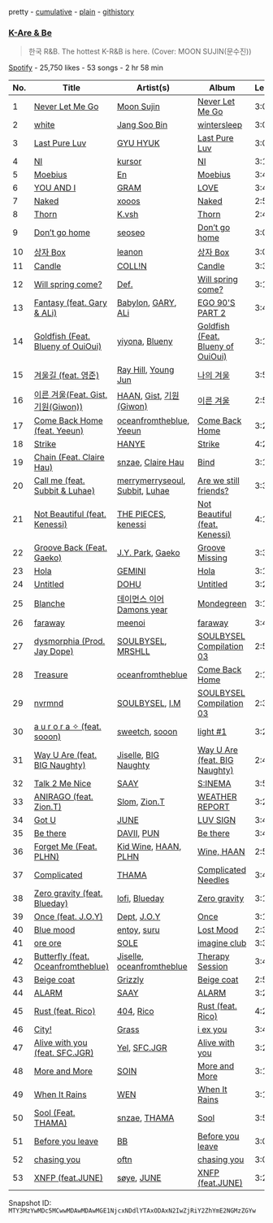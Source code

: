 pretty - [cumulative](/playlists/cumulative/37i9dQZF1DX089MWxS7QW5.md) - [plain](/playlists/plain/37i9dQZF1DX089MWxS7QW5) - [githistory](https://github.githistory.xyz/mackorone/spotify-playlist-archive/blob/main/playlists/plain/37i9dQZF1DX089MWxS7QW5)

### [K\-Are & Be](https://open.spotify.com/playlist/37i9dQZF1DX089MWxS7QW5)

> 한국 R&B\. The hottest K\-R&B is here\. \(Cover: MOON SUJIN\(문수진\)\)

[Spotify](https://open.spotify.com/user/spotify) - 25,750 likes - 53 songs - 2 hr 58 min

| No. | Title | Artist(s) | Album | Length |
|---|---|---|---|---|
| 1 | [Never Let Me Go](https://open.spotify.com/track/60O330MwrWVWCp9fpxzulM) | [Moon Sujin](https://open.spotify.com/artist/36MQil20hjOpG5f52NQ4du) | [Never Let Me Go](https://open.spotify.com/album/0kv9JCJCu71C5g0Un6trnq) | 3:03 |
| 2 | [white](https://open.spotify.com/track/0wxpTeDCewMoDP7dOajNOZ) | [Jang Soo Bin](https://open.spotify.com/artist/5f1qpcqhDl49v5gKln3zl2) | [wintersleep](https://open.spotify.com/album/4C5gO2JIA6lAPuutccSApg) | 3:00 |
| 3 | [Last Pure Luv](https://open.spotify.com/track/6URA9fyuaEgiVyC706jElA) | [GYU HYUK](https://open.spotify.com/artist/4CR6l2Eylrakt5FBP6I7hr) | [Last Pure Luv](https://open.spotify.com/album/2W4sJVKg3dAA7DbffsoFFh) | 3:06 |
| 4 | [NI](https://open.spotify.com/track/1YPBwYpIgQHTaNA7Lzbju7) | [kursor](https://open.spotify.com/artist/1E72qKtO7O98IKj51642TR) | [NI](https://open.spotify.com/album/5Dr99ei10zLhwbmYS4ndhf) | 3:19 |
| 5 | [Moebius](https://open.spotify.com/track/10QujSiWVb2ew8r1aqlbyS) | [En](https://open.spotify.com/artist/4sxk8eantzoB7SUyDlzydF) | [Moebius](https://open.spotify.com/album/712elbFWoQIhTAYEfKnCYZ) | 3:40 |
| 6 | [YOU AND I](https://open.spotify.com/track/0t1MauhY0fE0dV1M7V9tnd) | [GRAM](https://open.spotify.com/artist/2qKhaMe5cOdQinPWBXyCHF) | [LOVE](https://open.spotify.com/album/7f3n6Mk3cgGHLtKbveKgE8) | 3:46 |
| 7 | [Naked](https://open.spotify.com/track/2dFIqSB5r0IrqJFJS367Kx) | [xooos](https://open.spotify.com/artist/0OqnFLmTWiVGm3Ifk6mahQ) | [Naked](https://open.spotify.com/album/2zpxFjdb5JINyMyvTpyGOc) | 2:54 |
| 8 | [Thorn](https://open.spotify.com/track/5oApK38Fycj7FemmYnpJm3) | [K.vsh](https://open.spotify.com/artist/0GVLMUDDJxgVWTpHcVFA2z) | [Thorn](https://open.spotify.com/album/2ESqLtziuxHNUc71jCTHKZ) | 2:46 |
| 9 | [Don’t go home](https://open.spotify.com/track/2ROP0upaRoZuU3WZAAv4d3) | [seoseo](https://open.spotify.com/artist/19fpoLzmPBNG4TdMQMSSc8) | [Don’t go home](https://open.spotify.com/album/5Z2DV5deJlPtSIgLPta6Hb) | 3:07 |
| 10 | [상자 Box](https://open.spotify.com/track/5G9tvHT1pkXLuBoSkBWZkm) | [leanon](https://open.spotify.com/artist/3gvoNqJHWxCZfZALAQt4WQ) | [상자 Box](https://open.spotify.com/album/0omnobec3mXOettF99CQTu) | 3:03 |
| 11 | [Candle](https://open.spotify.com/track/7LhjwLkKvbjT30PBvKePTP) | [COLL!N](https://open.spotify.com/artist/3EmUmzIFFTstnAgwjuGDAN) | [Candle](https://open.spotify.com/album/6lzlBNGpzNf5P7IsVXNpzS) | 3:33 |
| 12 | [Will spring come?](https://open.spotify.com/track/2Dn2Cy1z5xxLZeEmvhAfiQ) | [Def.](https://open.spotify.com/artist/7fgL4SG4e92nmJ3GuTpz58) | [Will spring come?](https://open.spotify.com/album/42SJRbZgv7qyZsa2uhxa83) | 3:18 |
| 13 | [Fantasy \(feat\. Gary & ALi\)](https://open.spotify.com/track/1QOot7m7p0cDBL0Ei4qpCJ) | [Babylon](https://open.spotify.com/artist/3P16F9giedxmc5238b66bo), [GARY](https://open.spotify.com/artist/5myBH2YqzOgyWoTKCsydAi), [ALi](https://open.spotify.com/artist/62CcVzIaV3dNGEmE12YAL9) | [EGO 90'S PART 2](https://open.spotify.com/album/7zCPiOJpqtj70zmIjZIo0c) | 3:48 |
| 14 | [Goldfish \(Feat\. Blueny of OuiOui\)](https://open.spotify.com/track/0A44VMmhs42WXCNYJGeDLM) | [yiyona](https://open.spotify.com/artist/5UxbxMzCNo2m4oyAN4GYCv), [Blueny](https://open.spotify.com/artist/3yHT48fEq1Uhl1kgcnIyD0) | [Goldfish \(Feat\. Blueny of OuiOui\)](https://open.spotify.com/album/7JSpdJ3tkyGR7rb34jUaTY) | 3:16 |
| 15 | [겨울길 \(feat\. 영준\)](https://open.spotify.com/track/7s9ueFmPRPZvu2WnKJPeI9) | [Ray Hill](https://open.spotify.com/artist/37Ez82I2tYUegLiKXfOkUw), [Young Jun](https://open.spotify.com/artist/7n7p8oXuygFVSkrCO9FvAt) | [나의 겨울](https://open.spotify.com/album/7m8rPBnClStMMpVT7BXt9y) | 3:59 |
| 16 | [이른 겨울\(Feat\. Gist, 기원\(Giwon\)\)](https://open.spotify.com/track/0lRyIfhsqlRYULXPBL848R) | [HAAN](https://open.spotify.com/artist/2l8mENYuyXlnqdjSrsSLq6), [Gist](https://open.spotify.com/artist/7MWT3sTDz6GemZla4Y5oCk), [기원 \(Giwon\)](https://open.spotify.com/artist/1sf52yxej6A0Yso1Gv7vdY) | [이른 겨울](https://open.spotify.com/album/5rR1JjdxLhu5AagkC7u1Tu) | 2:52 |
| 17 | [Come Back Home \(feat\. Yeeun\)](https://open.spotify.com/track/6Vl5W40Ve7mvbmPxKRhR94) | [oceanfromtheblue](https://open.spotify.com/artist/76eIrOIqck4yuOhrYZGx3a), [Yeeun](https://open.spotify.com/artist/0AgNlLxv23f2iBgdphi4to) | [Come Back Home](https://open.spotify.com/album/0itIaXewMbaWbViMKNstF9) | 3:26 |
| 18 | [Strike](https://open.spotify.com/track/0Djk0AVUiqZX4Y8txXwcNF) | [HANYE](https://open.spotify.com/artist/76Qu3bKsPh71Tzt5Sj2DQL) | [Strike](https://open.spotify.com/album/1z1oGlLPH3tg6F2plDuF6t) | 4:24 |
| 19 | [Chain \(Feat\. Claire Hau\)](https://open.spotify.com/track/4lRkE7xbvrLknlufnkw4s7) | [snzae](https://open.spotify.com/artist/55l6wA0gGh2Y1OpE5lUYLc), [Claire Hau](https://open.spotify.com/artist/3mhfsEXzcPMT1WP4s6XqCS) | [Bind](https://open.spotify.com/album/1sNuOX2i2Y7XiWP8jyPiwr) | 3:19 |
| 20 | [Call me \(feat\. Subbit & Luhae\)](https://open.spotify.com/track/7CeNFCLirNI1Rm5rT2BCeR) | [merrymerryseoul](https://open.spotify.com/artist/5vePfIx5trgioIznzp2cuy), [Subbit](https://open.spotify.com/artist/6efFSrfAtcVvlMIkrCEwR0), [Luhae](https://open.spotify.com/artist/4Fh5HG3tvMsqB3xtWGmWXp) | [Are we still friends?](https://open.spotify.com/album/0HGTY8Zn3ubz3fROe0ZsFA) | 3:35 |
| 21 | [Not Beautiful \(feat\. Kenessi\)](https://open.spotify.com/track/5OjCX52agyp8LkgfA1vTF5) | [THE PIECES](https://open.spotify.com/artist/55GO9n2tyzw5jinjSIEcIY), [kenessi](https://open.spotify.com/artist/27bcwLzt773uPUF2gyLx4C) | [Not Beautiful \(feat\. Kenessi\)](https://open.spotify.com/album/6VfDVxS4M3DJL7eIx1NZRl) | 4:13 |
| 22 | [Groove Back \(Feat\. Gaeko\)](https://open.spotify.com/track/6ee02p5ioFpkeKDdDGOhkJ) | [J.Y\. Park](https://open.spotify.com/artist/1TTx0YcbKUtJIZY1HEnh9B), [Gaeko](https://open.spotify.com/artist/0tkHE1pQ5ZCgQb8WZ0ba79) | [Groove Missing](https://open.spotify.com/album/4GLHfJaztzxV9FVsL5yef0) | 3:32 |
| 23 | [Hola](https://open.spotify.com/track/2nHh7scNhJmTdVqEFPJFbj) | [GEMINI](https://open.spotify.com/artist/67IWlRdLy3UcfY3q968euj) | [Hola](https://open.spotify.com/album/71s7XKGq4QBc5h2Axy3i7t) | 3:14 |
| 24 | [Untitled](https://open.spotify.com/track/7qoNik0g1HwjxPlIXkXoAD) | [DOHU](https://open.spotify.com/artist/2R1wgdbaWY2KJG9xLWJ2Vh) | [Untitled](https://open.spotify.com/album/2sgztJsIjPUwd6qWA5qw3E) | 3:22 |
| 25 | [Blanche](https://open.spotify.com/track/1esahzIshP5CFjvPDobMVZ) | [데이먼스 이어 Damons year](https://open.spotify.com/artist/2T5KKZuEEudb7alCJ1pCus) | [Mondegreen](https://open.spotify.com/album/4KlisFMPuKdK0lWRjtxLhw) | 3:19 |
| 26 | [faraway](https://open.spotify.com/track/6MysgWeikCdIVrDhPVSCZU) | [meenoi](https://open.spotify.com/artist/5KuvNz7npsGeDJdk8QHMVH) | [faraway](https://open.spotify.com/album/13csUC6m7mKJpmyfWG8bz8) | 3:49 |
| 27 | [dysmorphia \(Prod\. Jay Dope\)](https://open.spotify.com/track/7uCK6TUGn9MQRAo6CbLjWk) | [SOULBYSEL](https://open.spotify.com/artist/64XKgSVwpKMMZmAUftB1Hp), [MRSHLL](https://open.spotify.com/artist/0seQaFC4HsYcxj5o27Ls45) | [SOULBYSEL Compilation 03](https://open.spotify.com/album/290gHiDTfO5EEP1j4VX7za) | 2:53 |
| 28 | [Treasure](https://open.spotify.com/track/3iAFryjJkdXe8UpcSOSN6w) | [oceanfromtheblue](https://open.spotify.com/artist/76eIrOIqck4yuOhrYZGx3a) | [Come Back Home](https://open.spotify.com/album/0itIaXewMbaWbViMKNstF9) | 2:15 |
| 29 | [nvrmnd](https://open.spotify.com/track/0xxtbKIRlFwQ8bZ16u7wJ4) | [SOULBYSEL](https://open.spotify.com/artist/64XKgSVwpKMMZmAUftB1Hp), [I.M](https://open.spotify.com/artist/49tkHHS0mXwa5eLYvyvKyd) | [SOULBYSEL Compilation 03](https://open.spotify.com/album/290gHiDTfO5EEP1j4VX7za) | 2:33 |
| 30 | [a u r o r a ✧ \(feat\. sooon\)](https://open.spotify.com/track/0B5Q4mi41Ht5xYTpIaXpyf) | [sweetch](https://open.spotify.com/artist/3PS40CD9LRfOPNoDMqns9L), [sooon](https://open.spotify.com/artist/3GemDSocaoRcYZeDHBdmHO) | [light \#1](https://open.spotify.com/album/39YKRrb64v8yPpD25dSPra) | 3:28 |
| 31 | [Way U Are \(feat\. BIG Naughty\)](https://open.spotify.com/track/1cHwmkEYWHstlT9hRF0EeP) | [Jiselle](https://open.spotify.com/artist/6tjbcCaexKI8esvvEZPVnt), [BIG Naughty](https://open.spotify.com/artist/7cEaNXXTHx3LokbjUUyHal) | [Way U Are \(feat\. BIG Naughty\)](https://open.spotify.com/album/4MiEH8eGKh4AgU1d4eBw59) | 2:43 |
| 32 | [Talk 2 Me Nice](https://open.spotify.com/track/729F2Yqzq0h67aCpFzZBeY) | [SAAY](https://open.spotify.com/artist/2pvCf5g7XBReiPIvcq7W18) | [S:INEMA](https://open.spotify.com/album/5eOTrxzkXgD6uMDP5kWW0j) | 3:58 |
| 33 | [ANIRAGO \(feat\. Zion.T\)](https://open.spotify.com/track/4udQ9x6PZTNkO6Jwxdn0iw) | [Slom](https://open.spotify.com/artist/0UswO8FFKS2tv6dzyNyJLD), [Zion.T](https://open.spotify.com/artist/5HenzRvMtSrgtvU16XAoby) | [WEATHER REPORT](https://open.spotify.com/album/7fovUQYXBmAfq8FGN8eEzm) | 3:22 |
| 34 | [Got U](https://open.spotify.com/track/1y4h8bOTQWK7wxtczxy9wx) | [JUNE](https://open.spotify.com/artist/0HXCe7R2f1Us5bAW7ohMC6) | [LUV SIGN](https://open.spotify.com/album/70i48Nmz9CvSHcBLZDuEj6) | 3:45 |
| 35 | [Be there](https://open.spotify.com/track/5RAfPVfHgdSiIzQy0DHzyg) | [DAVII](https://open.spotify.com/artist/7qvsi3nQ5V6Np0MdEpdmoc), [PUN](https://open.spotify.com/artist/6HEMZkIMQAPnd36iLsUlTx) | [Be there](https://open.spotify.com/album/6odwfXAYu7AxHXpKRTKuGf) | 3:43 |
| 36 | [Forget Me \(Feat\. PLHN\)](https://open.spotify.com/track/1ox7zkdVWVUFJY0H1547qB) | [Kid Wine](https://open.spotify.com/artist/4AUvnqezrLIzhkWD7TuICb), [HAAN](https://open.spotify.com/artist/2l8mENYuyXlnqdjSrsSLq6), [PLHN](https://open.spotify.com/artist/1T23OINQy0bqby8QXcM7cm) | [Wine, HAAN](https://open.spotify.com/album/6MSzUB3R6lYX9iYEqwbvjN) | 2:50 |
| 37 | [Complicated](https://open.spotify.com/track/7hJyTX9CUFlYDmbVPuv8nT) | [THAMA](https://open.spotify.com/artist/1Ktiv08TbBy195pQUH8Qld) | [Complicated Needles](https://open.spotify.com/album/3m4dDrPmFG9Uzgl1C7y5zM) | 3:44 |
| 38 | [Zero gravity \(feat\. Blueday\)](https://open.spotify.com/track/4CHZmHfpzinqUwWiSYWPn7) | [lofi](https://open.spotify.com/artist/6AQ46ZELHFOGM8YAVjMmT9), [Blueday](https://open.spotify.com/artist/0eJldGKbkQF8duavnqq9hx) | [Zero gravity](https://open.spotify.com/album/1EyyquQhOTZzRuuwcN1VCF) | 3:16 |
| 39 | [Once \(feat\. J.O.Y\)](https://open.spotify.com/track/5DKXbkV2NsCOFBOWZILA2L) | [Dept](https://open.spotify.com/artist/48JtfAggQQpfUXQNxkGm5U), [J.O.Y](https://open.spotify.com/artist/1oB65aeaC4Cql0h6VvX0mm) | [Once](https://open.spotify.com/album/6LqHI2g0taFCS72SOZFXDP) | 3:10 |
| 40 | [Blue mood](https://open.spotify.com/track/6xGDC4fXG9luyGcEKognnT) | [entoy](https://open.spotify.com/artist/25OMfKk5AnZxUdzwDy3bOj), [suru](https://open.spotify.com/artist/2yXGQV7YrtoaLyJsxTqUNe) | [Lost Mood](https://open.spotify.com/album/0r5N2nH1VGrbYYp5wkERkh) | 2:39 |
| 41 | [ore ore](https://open.spotify.com/track/2hPvWV02856ZW1LSWbOycO) | [SOLE](https://open.spotify.com/artist/6naXFodImN2DwRmKCQHAUt) | [imagine club](https://open.spotify.com/album/1Fhu3FJHqttNA1d6e7VXxC) | 3:31 |
| 42 | [Butterfly \(feat\. Oceanfromtheblue\)](https://open.spotify.com/track/1P9ztAUu6vrOdZ0Mr8lxWp) | [Jiselle](https://open.spotify.com/artist/6tjbcCaexKI8esvvEZPVnt), [oceanfromtheblue](https://open.spotify.com/artist/76eIrOIqck4yuOhrYZGx3a) | [Therapy Session](https://open.spotify.com/album/2hp1xdmCKrjVdAodJjDVgO) | 3:46 |
| 43 | [Beige coat](https://open.spotify.com/track/0RErLzcXg9K3FtjN86e4gm) | [Grizzly](https://open.spotify.com/artist/5Egus6b1x9pYOnqsG7y1f4) | [Beige coat](https://open.spotify.com/album/6u3aQc7r3FsTkDgVD1t3Vc) | 2:59 |
| 44 | [ALARM](https://open.spotify.com/track/6b44AK3LX4Umv2e3Q6enC8) | [SAAY](https://open.spotify.com/artist/2pvCf5g7XBReiPIvcq7W18) | [ALARM](https://open.spotify.com/album/4eW3NKZ1foDDZXR1Z39EaQ) | 3:23 |
| 45 | [Rust \(feat\. Rico\)](https://open.spotify.com/track/2jYtKXsb2RblcLMhUMD3Fx) | [404](https://open.spotify.com/artist/6hJaJkkFyYCBaYr2THZvvH), [Rico](https://open.spotify.com/artist/3E0YTYEh08ccPtREHUCeDk) | [Rust \(feat\. Rico\)](https://open.spotify.com/album/6IifE3wcI8uxFaOrU21Hvr) | 4:21 |
| 46 | [City!](https://open.spotify.com/track/6FaSGjSSORmLRw8ElPHJbM) | [Grass](https://open.spotify.com/artist/3IAV4UlkGi0MzK0rEijrHi) | [i ex you](https://open.spotify.com/album/5Om0xEIVmWFirP4WLSTykj) | 3:42 |
| 47 | [Alive with you \(feat\. SFC.JGR\)](https://open.spotify.com/track/3jLd5QpiODmjFrZnDj32o4) | [Yel](https://open.spotify.com/artist/6vz9KUVgEo1gXIobqiwJ15), [SFC.JGR](https://open.spotify.com/artist/6Ia8wkjjUXRx9jqFsVJqHQ) | [Alive with you](https://open.spotify.com/album/7cQ8kH5jyOLLZuAJUhccUT) | 3:23 |
| 48 | [More and More](https://open.spotify.com/track/7dudDzqxkOs74CED8gXcKO) | [SOIN](https://open.spotify.com/artist/7EOsjIvg3a2dPyMW6XNn4U) | [More and More](https://open.spotify.com/album/0tAgvFyBpDkoTCbAxsu73h) | 3:18 |
| 49 | [When It Rains](https://open.spotify.com/track/47IzvV73meHMGPrEfwZUuT) | [WEN](https://open.spotify.com/artist/0FXbobEfUaIn6Z95FSJBIE) | [When It Rains](https://open.spotify.com/album/4wrbH5Mw71UDtdUnfJxJPJ) | 3:14 |
| 50 | [Sool \(Feat\. THAMA\)](https://open.spotify.com/track/2wLsNE3k1TGAMm5JSqsYUX) | [snzae](https://open.spotify.com/artist/55l6wA0gGh2Y1OpE5lUYLc), [THAMA](https://open.spotify.com/artist/1Ktiv08TbBy195pQUH8Qld) | [Sool](https://open.spotify.com/album/1afTZ3mebjnJsWkg8n8WS7) | 3:50 |
| 51 | [Before you leave](https://open.spotify.com/track/5jM1gEtRlJvL0wRr6mWwuC) | [BB](https://open.spotify.com/artist/4AsWfslaatLcNfRiK0RXX6) | [Before you leave](https://open.spotify.com/album/5WHFoTl5Kt1mcIDAq23opf) | 3:03 |
| 52 | [chasing you](https://open.spotify.com/track/7g4ULCcCvfAQXDDRgVeyfv) | [oftn](https://open.spotify.com/artist/2uVkd9g6fvjvPnCQ6zkrhf) | [chasing you](https://open.spotify.com/album/38K7xBBVe4XrZm7Y07lNhZ) | 3:06 |
| 53 | [XNFP \(feat.JUNE\)](https://open.spotify.com/track/6O1DGge7UkQzyLBrb9hSep) | [søye](https://open.spotify.com/artist/5jG6m64ShKn6a3A8IzIAcx), [JUNE](https://open.spotify.com/artist/0HXCe7R2f1Us5bAW7ohMC6) | [XNFP \(feat.JUNE\)](https://open.spotify.com/album/3mYQq0tgwSXvUBkNQFegEl) | 3:29 |

Snapshot ID: `MTY3MzYwMDc5MCwwMDAwMDAwMGE1NjcxNDdlYTAxODAxN2IwZjRiY2ZhYmE2NGMzZGYw`
